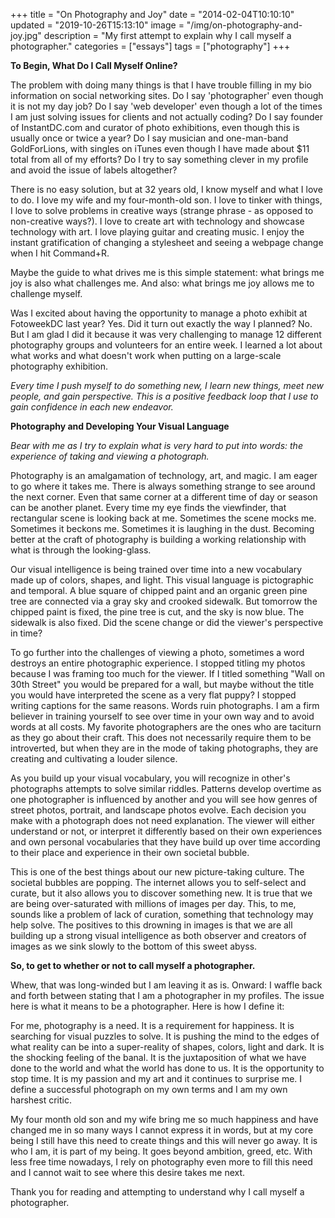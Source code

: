 +++
title = "On Photography and Joy"
date = "2014-02-04T10:10:10"
updated = "2019-10-26T15:13:10"
image = "/img/on-photography-and-joy.jpg"
description = "My first attempt to explain why I call myself a photographer."
categories = ["essays"]
tags = ["photography"]
+++

**To Begin, What Do I Call Myself Online?**

The problem with doing many things is that I have trouble filling in my bio information on social networking sites. Do I say 'photographer' even though it is not my day job? Do I say 'web developer' even though a lot of the times I am just solving issues for clients and not actually coding? Do I say founder of InstantDC.com and curator of photo exhibitions, even though this is usually once or twice a year? Do I say musician and one-man-band GoldForLions, with singles on iTunes even though I have made about $11 total from all of my efforts? Do I try to say something clever in my profile and avoid the issue of labels altogether?

There is no easy solution, but at 32 years old, I know myself and what I love to do. I love my wife and my four-month-old son. I love to tinker with things, I love to solve problems in creative ways (strange phrase - as opposed to non-creative ways?). I love to create art with technology and showcase technology with art. I love playing guitar and creating music. I enjoy the instant gratification of changing a stylesheet and seeing a webpage change when I hit Command+R.

Maybe the guide to what drives me is this simple statement: what brings me joy is also what challenges me. And also: what brings me joy allows me to challenge myself.

Was I excited about having the opportunity to manage a photo exhibit at FotoweekDC last year? Yes. Did it turn out exactly the way I planned? No. But I am glad I did it because it was very challenging to manage 12 different photography groups and volunteers for an entire week. I learned a lot about what works and what doesn't work when putting on a large-scale photography exhibition.

_Every time I push myself to do something new, I learn new things, meet new people, and gain perspective. This is a positive feedback loop that I use to gain confidence in each new endeavor._


**Photography and Developing Your Visual Language**

_Bear with me as I try to explain what is very hard to put into words: the experience of taking and viewing a photograph._

Photography is an amalgamation of technology, art, and magic. I am eager to go where it takes me. There is always something strange to see around the next corner. Even that same corner at a different time of day or season can be another planet. Every time my eye finds the viewfinder, that rectangular scene is looking back at me. Sometimes the scene mocks me. Sometimes it beckons me. Sometimes it is laughing in the dust. Becoming better at the craft of photography is building a working relationship with what is through the looking-glass.

Our visual intelligence is being trained over time into a new vocabulary made up of colors, shapes, and light. This visual language is pictographic and temporal. A blue square of chipped paint and an organic green pine tree are connected via a gray sky and crooked sidewalk. But tomorrow the chipped paint is fixed, the pine tree is cut, and the sky is now blue. The sidewalk is also fixed. Did the scene change or did the viewer's perspective in time?

To go further into the challenges of viewing a photo, sometimes a word destroys an entire photographic experience. I stopped titling my photos because I was framing too much for the viewer. If I titled something "Wall on 30th Street" you would be prepared for a wall, but maybe without the title you would have interpreted the scene as a very flat puppy? I stopped writing captions for the same reasons. Words ruin photographs. I am a firm believer in training yourself to see over time in your own way and to avoid words at all costs. My favorite photographers are the ones who are taciturn as they go about their craft. This does not necessarily require them to be introverted, but when they are in the mode of taking photographs, they are creating and cultivating a louder silence.

As you build up your visual vocabulary, you will recognize in other's photographs attempts to solve similar riddles. Patterns develop overtime as one photographer is influenced by another and you will see how genres of street photos, portrait, and landscape photos evolve. Each decision you make with a photograph does not need explanation. The viewer will either understand or not, or interpret it differently based on their own experiences and own personal vocabularies that they have build up over time according to their place and experience in their own societal bubble.

This is one of the best things about our new picture-taking culture. The societal bubbles are popping. The internet allows you to self-select and curate, but it also allows you to discover something new. It is true that we are being over-saturated with millions of images per day. This, to me, sounds like a problem of lack of curation, something that technology may help solve. The positives to this drowning in images is that we are all building up a strong visual intelligence as both observer and creators of images as we sink slowly to the bottom of this sweet abyss.

**So, to get to whether or not to call myself a photographer.**

Whew, that was long-winded but I am leaving it as is. Onward:
I waffle back and forth between stating that I am a photographer in my profiles. The issue here is what it means to be a photographer. Here is how I define it:

For me, photography is a need. It is a requirement for happiness. It is searching for visual puzzles to solve. It is pushing the mind to the edges of what reality can be into a super-reality of shapes, colors, light and dark. It is the shocking feeling of the banal. It is the juxtaposition of what we have done to the world and what the world has done to us. It is the opportunity to stop time. It is my passion and my art and it continues to surprise me. I define a successful photograph on my own terms and I am my own harshest critic.

My four month old son and my wife bring me so much happiness and have changed me in so many ways I cannot express it in words, but at my core being I still have this need to create things and this will never go away. It is who I am, it is part of my being. It goes beyond ambition, greed, etc. With less free time nowadays, I rely on photography even more to fill this need and I cannot wait to see where this desire takes me next.

Thank you for reading and attempting to understand why I call myself a photographer.
